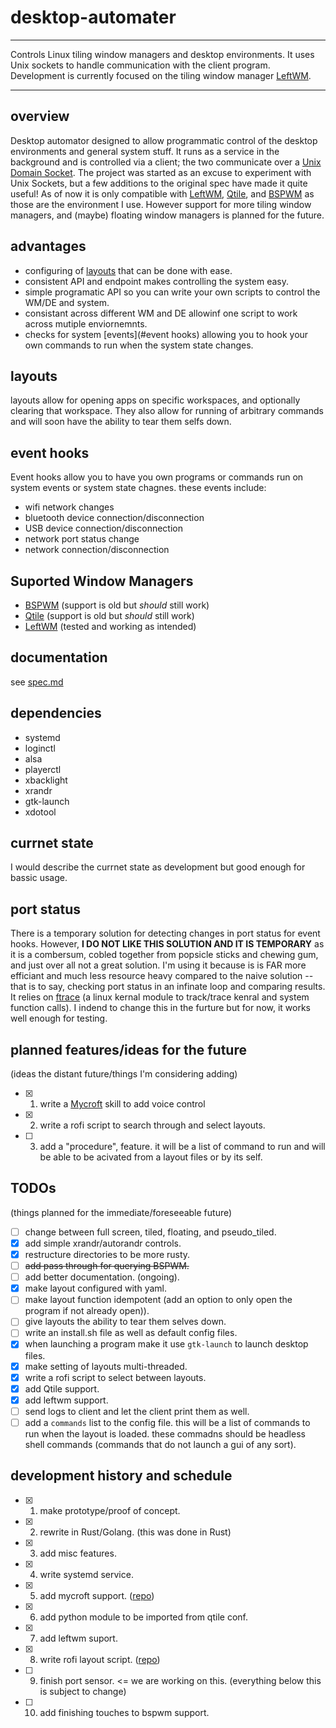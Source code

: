 # desktop-automater

---

Controls Linux tiling window managers and desktop environments. It uses Unix sockets to handle communication with the client program. Development is currently focused on the tiling window manager [LeftWM](https://leftwm.org/).

---

## overview

Desktop automator designed to allow programmatic control of the desktop environments and general system stuff. It runs as a service in the background and is controlled via a client; the two communicate over a [Unix Domain Socket](https://en.wikipedia.org/wiki/Unix_domain_socket). The project was started as an excuse to experiment with Unix Sockets, but a few additions to the original spec have made it quite useful! As of now it is only compatible with [LeftWM](https://leftwm.org/), [Qtile](http://www.qtile.org/), and [BSPWM](https://github.com/baskerville/bspwm) as those are the environment I use. However support for more tiling window managers, and (maybe) floating window managers is planned for the future.

## advantages

- configuring of [layouts](#layouts) that can be done with ease.
- consistent API and endpoint makes controlling the system easy.
- simple programatic API so you can write your own scripts to control the WM/DE and system.
- consistant across different WM and DE allowinf one script to work across mutiple enviornemnts.
- checks for system [events](#event hooks) allowing you to hook your own commands to run when the system state changes.

## layouts

layouts allow for opening apps on specific workspaces, and optionally clearing that workspace. They also allow for running of arbitrary commands and will soon have the ability to tear them selfs down.

## event hooks

Event hooks allow you to have you own programs or commands run on system events or system state chagnes.
these events include:

- wifi network changes
- bluetooth device connection/disconnection
- USB device connection/disconnection
- network port status change
- network connection/disconnection

## Suported Window Managers

- [BSPWM](https://github.com/baskerville/bspwm) (support is old but _should_ still work)
- [Qtile](http://www.qtile.org/) (support is old but _should_ still work)
- [LeftWM](https://leftwm.org/) (tested and working as intended)

## documentation

see [spec.md](spec.md)

## dependencies

- systemd
- loginctl
- alsa
- playerctl
- xbacklight
- xrandr
- gtk-launch
- xdotool

## currnet state

I would describe the currnet state as development but good enough for bassic usage.

## port status

There is a temporary solution for detecting changes in port status for event hooks. However, **I DO NOT LIKE THIS SOLUTION AND IT IS TEMPORARY** as it is a combersum, cobled together from popsicle sticks and chewing gum, and just over all not a great solution. I'm using it because is is FAR more efficiant and much less resource heavy compared to the naive solution -- that is to say, checking port status in an infinate loop and comparing results. It relies on [ftrace](https://www.kernel.org/doc/html/v4.18/trace/ftrace.html) (a linux kernal module to track/trace kenral and system function calls). I indend to change this in the furture but for now, it works well enough for testing.

## planned features/ideas for the future

(ideas the distant future/things I'm considering adding)

- [x] 1. write a [Mycroft](https://mycroft-ai.gitbook.io/docs/) skill to add voice control
- [x] 2. write a rofi script to search through and select layouts.
- [ ] 3. add a "procedure", feature. it will be a list of command to run and will be able to be acivated from a layout files or by its self.

## TODOs

(things planned for the immediate/foreseeable future)

- [ ] change between full screen, tiled, floating, and pseudo_tiled.
- [x] add simple xrandr/autorandr controls.
- [x] restructure directories to be more rusty.
- [ ] ~~add pass through for querying BSPWM.~~
- [ ] add better documentation. (ongoing).
- [x] make layout configured with yaml.
- [ ] make layout function idempotent (add an option to only open the program if not already open)).
- [ ] give layouts the ability to tear them selves down.
- [ ] write an install.sh file as well as default config files.
- [x] when launching a program make it use `gtk-launch` to launch desktop files.
- [x] make setting of layouts multi-threaded.
- [x] write a rofi script to select between layouts.
- [x] add Qtile support.
- [x] add leftwm support.
- [ ] send logs to client and let the client print them as well.
- [ ] add a `commands` list to the config file. this will be a list of commands to run when the layout is loaded. these commadns should be headless shell commands (commands that do not launch a gui of any sort).

## development history and schedule

- [x] 1. make prototype/proof of concept.
- [x] 2. rewrite in Rust/Golang. (this was done in Rust)
- [x] 3. add misc features.
- [x] 4. write systemd service.
- [x] 5. add mycroft support. ([repo](https://github.com/calacuda/mycroft-linux-control-skill))
- [x] 6. add python module to be imported from qtile conf.
- [x] 7. add leftwm suport.
- [x] 8. write rofi layout script. ([repo]())
- [ ] 9. finish port sensor. <= we are working on this. (everything below this is subject to change)
- [ ] 10. add finishing touches to bspwm support.
